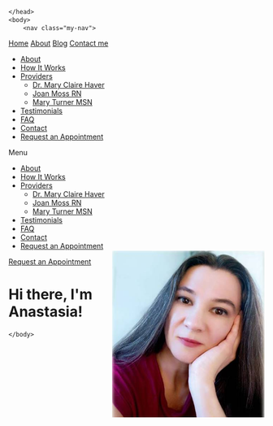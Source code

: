 
<html>
	<head>
		<title>Easy Breezy English</title>
	
  <style>
    .my-image {
      float: right;
      margin-left: 20px;
      margin-top: -30px;
      
    }
  </style>
  <style>
    .my-nav a {
      margin-right: 30px;
    }
  </style>
	</head>
	<body>
		<nav class="my-nav">
  <a href="/">Home</a>
  <a href="/about">About</a>
  <a href="/blog">Blog</a>
  <a href="/contact">Contact me</a>
</nav>
<div class="elementor-column elementor-col-50 elementor-top-column elementor-element elementor-element-2bf643b5" data-id="2bf643b5" data-element_type="column">
			<div class="elementor-widget-wrap elementor-element-populated">
						<div class="elementor-element elementor-element-820a78f elementor-nav-menu__align-end elementor-nav-menu--stretch elementor-widget__width-auto elementor-nav-menu--dropdown-tablet elementor-nav-menu__text-align-aside elementor-nav-menu--toggle elementor-nav-menu--burger elementor-widget elementor-widget-nav-menu" data-id="820a78f" data-element_type="widget" data-settings="{&quot;full_width&quot;:&quot;stretch&quot;,&quot;submenu_icon&quot;:{&quot;value&quot;:&quot;<i class=\&quot;fas fa-angle-down\&quot;><\/i>&quot;,&quot;library&quot;:&quot;fa-solid&quot;},&quot;layout&quot;:&quot;horizontal&quot;,&quot;toggle&quot;:&quot;burger&quot;}" data-widget_type="nav-menu.default">
				<div class="elementor-widget-container">
			<link rel="stylesheet" href="https://maryclairewellness.com/wp-content/plugins/elementor-pro/assets/css/widget-nav-menu.min.css">			<nav class="elementor-nav-menu--main elementor-nav-menu__container elementor-nav-menu--layout-horizontal e--pointer-none">
				<ul id="menu-1-820a78f" class="elementor-nav-menu" data-smartmenus-id="17178568970649229"><li class="menu-item menu-item-type-custom menu-item-object-custom current-menu-item current_page_item menu-item-348"><a href="/#about" aria-current="page" class="elementor-item elementor-item-anchor">About</a></li>
<li class="menu-item menu-item-type-custom menu-item-object-custom current-menu-item current_page_item menu-item-81"><a href="/#how-it-works" aria-current="page" class="elementor-item elementor-item-anchor">How It Works</a></li>
<li class="menu-item menu-item-type-custom menu-item-object-custom menu-item-has-children menu-item-992"><a href="#" class="elementor-item elementor-item-anchor has-submenu" id="sm-17178568970649229-1" aria-haspopup="true" aria-controls="sm-17178568970649229-2" aria-expanded="false">Providers<span class="sub-arrow"><i class="fas fa-angle-down"></i></span></a>
<ul class="sub-menu elementor-nav-menu--dropdown" id="sm-17178568970649229-2" role="group" aria-hidden="true" aria-labelledby="sm-17178568970649229-1" aria-expanded="false">
	<li class="menu-item menu-item-type-post_type menu-item-object-provider menu-item-991"><a href="https://maryclairewellness.com/provider/dr-mary-claire-haver/" class="elementor-sub-item">Dr. Mary Claire Haver</a></li>
	<li class="menu-item menu-item-type-post_type menu-item-object-provider menu-item-990"><a href="https://maryclairewellness.com/provider/joan-moss/" class="elementor-sub-item">Joan Moss RN</a></li>
	<li class="menu-item menu-item-type-post_type menu-item-object-provider menu-item-1048"><a href="https://maryclairewellness.com/provider/mary-turner/" class="elementor-sub-item">Mary Turner MSN</a></li>
</ul>
</li>
<li class="menu-item menu-item-type-custom menu-item-object-custom current-menu-item current_page_item menu-item-82"><a href="/#testimonials" aria-current="page" class="elementor-item elementor-item-anchor">Testimonials</a></li>
<li class="menu-item menu-item-type-custom menu-item-object-custom current-menu-item current_page_item menu-item-432"><a href="/#faq" aria-current="page" class="elementor-item elementor-item-anchor">FAQ</a></li>
<li class="menu-item menu-item-type-custom menu-item-object-custom current-menu-item current_page_item menu-item-347"><a href="/#contact" aria-current="page" class="elementor-item elementor-item-anchor">Contact</a></li>
<li class="td-nav-appt-req menu-item menu-item-type-custom menu-item-object-custom menu-item-353"><a href="https://app.elationemr.com/book/mcw" class="elementor-item">Request an Appointment</a></li>
</ul>			</nav>
					<div class="elementor-menu-toggle elementor-active" role="button" tabindex="0" aria-label="Menu Toggle" aria-expanded="true" style="">
			<i aria-hidden="true" role="presentation" class="elementor-menu-toggle__icon--open eicon-menu-bar"></i><i aria-hidden="true" role="presentation" class="elementor-menu-toggle__icon--close eicon-close"></i>			<span class="elementor-screen-only">Menu</span>
		</div>
					<nav class="elementor-nav-menu--dropdown elementor-nav-menu__container" aria-hidden="false" style="top: 54px; --menu-height: 602.2624969482422px; width: 834px; left: -748px;">
				<ul id="menu-2-820a78f" class="elementor-nav-menu" data-smartmenus-id="17178568970673835"><li class="menu-item menu-item-type-custom menu-item-object-custom current-menu-item current_page_item menu-item-348"><a href="/#about" aria-current="page" class="elementor-item elementor-item-anchor" tabindex="0">About</a></li>
<li class="menu-item menu-item-type-custom menu-item-object-custom current-menu-item current_page_item menu-item-81"><a href="/#how-it-works" aria-current="page" class="elementor-item elementor-item-anchor" tabindex="0">How It Works</a></li>
<li class="menu-item menu-item-type-custom menu-item-object-custom menu-item-has-children menu-item-992"><a href="#" class="elementor-item elementor-item-anchor has-submenu" tabindex="0" id="sm-17178568970673835-1" aria-haspopup="true" aria-controls="sm-17178568970673835-2" aria-expanded="false">Providers<span class="sub-arrow"><i class="fas fa-angle-down"></i></span></a>
<ul class="sub-menu elementor-nav-menu--dropdown" id="sm-17178568970673835-2" role="group" aria-hidden="true" aria-labelledby="sm-17178568970673835-1" aria-expanded="false">
	<li class="menu-item menu-item-type-post_type menu-item-object-provider menu-item-991"><a href="https://maryclairewellness.com/provider/dr-mary-claire-haver/" class="elementor-sub-item" tabindex="-1">Dr. Mary Claire Haver</a></li>
	<li class="menu-item menu-item-type-post_type menu-item-object-provider menu-item-990"><a href="https://maryclairewellness.com/provider/joan-moss/" class="elementor-sub-item" tabindex="-1">Joan Moss RN</a></li>
	<li class="menu-item menu-item-type-post_type menu-item-object-provider menu-item-1048"><a href="https://maryclairewellness.com/provider/mary-turner/" class="elementor-sub-item" tabindex="-1">Mary Turner MSN</a></li>
</ul>
</li>
<li class="menu-item menu-item-type-custom menu-item-object-custom current-menu-item current_page_item menu-item-82"><a href="/#testimonials" aria-current="page" class="elementor-item elementor-item-anchor" tabindex="0">Testimonials</a></li>
<li class="menu-item menu-item-type-custom menu-item-object-custom current-menu-item current_page_item menu-item-432"><a href="/#faq" aria-current="page" class="elementor-item elementor-item-anchor" tabindex="0">FAQ</a></li>
<li class="menu-item menu-item-type-custom menu-item-object-custom current-menu-item current_page_item menu-item-347"><a href="/#contact" aria-current="page" class="elementor-item elementor-item-anchor" tabindex="0">Contact</a></li>
<li class="td-nav-appt-req menu-item menu-item-type-custom menu-item-object-custom menu-item-353"><a href="https://app.elationemr.com/book/mcw" class="elementor-item" tabindex="0">Request an Appointment</a></li>
</ul>			</nav>
				</div>
				</div>
				<div class="elementor-element elementor-element-21002d4 elementor-align-right elementor-mobile-align-center elementor-hidden-mobile elementor-widget__width-auto elementor-hidden-tablet elementor-widget elementor-widget-button" data-id="21002d4" data-element_type="widget" data-widget_type="button.default">
				<div class="elementor-widget-container">
					<div class="elementor-button-wrapper">
			<a class="elementor-button elementor-button-link elementor-size-sm" href="https://maryclairewellness.com/#how-it-works">
						<span class="elementor-button-content-wrapper">
									<span class="elementor-button-text">Request an Appointment</span>
					</span>
					</a>
		</div>
				</div>
				</div>
					</div>
		</div>
  <img src="pics/prof.jpg" class="my-image" width="300">
		<div class="container">
    		<div class="blurb">
        		<h1>Hi there, I'm Anastasia!</h1>
    		</div><!-- /.blurb -->
		</div><!-- /.container -->
		
	</body>
</html>
